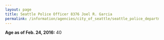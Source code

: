 ```yaml
---
layout: page
title: Seattle Police Officer 8376 Joel R. Garcia
permalink: /information/agencies/city_of_seattle/seattle_police_department/copbook/8376/
---
```


**Age as of Feb. 24, 2016:** 40
